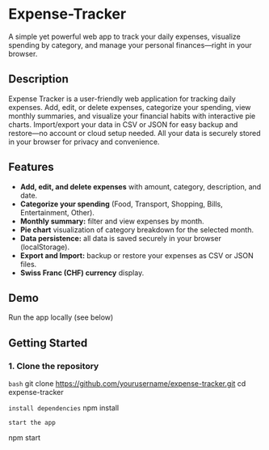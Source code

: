 # Expense-Tracker
A simple yet powerful web app to track your daily expenses, visualize spending by category, and manage your personal finances—right in your browser.

## Description

Expense Tracker is a  user-friendly web application for tracking daily expenses. Add, edit, or delete expenses, categorize your spending, view monthly summaries, and visualize your financial habits with interactive pie charts. Import/export your data in CSV or JSON for easy backup and restore—no account or cloud setup needed. All your data is securely stored in your browser for privacy and convenience.


## Features

- **Add, edit, and delete expenses** with amount, category, description, and date.
- **Categorize your spending** (Food, Transport, Shopping, Bills, Entertainment, Other).
- **Monthly summary:** filter and view expenses by month.
- **Pie chart** visualization of category breakdown for the selected month.
- **Data persistence:** all data is saved securely in your browser (localStorage).
- **Export and Import:** backup or restore your expenses as CSV or JSON files.
- **Swiss Franc (CHF) currency** display.

## Demo

Run the app locally (see below) 
## Getting Started

### 1. **Clone the repository**

```bash```
git clone https://github.com/yourusername/expense-tracker.git
cd expense-tracker

```install dependencies```
npm install

``` start the app ```

npm start


